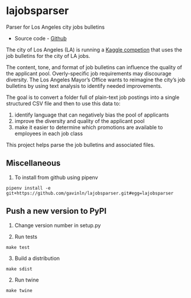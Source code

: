 # lajobsparser

Parser for Los Angeles city jobs bulletins

* Source code - [Github][10]

[10]: https://github.com/gavinln/lajobsparser/

The city of Los Angeles (LA) is running a [Kaggle competion][20] that uses the
job bulletins for the city of LA jobs.

[20]: https://www.kaggle.com/c/data-science-for-good-city-of-los-angeles

The content, tone, and format of job bulletins can influence the quality of the
applicant pool. Overly-specific job requirements may discourage diversity. The
Los Angeles Mayor’s Office wants to reimagine the city’s job bulletins by using
text analysis to identify needed improvements.

The goal is to convert a folder full of plain-text job postings into a single
structured CSV file and then to use this data to:

1. identify language that can negatively bias the pool of applicants
2. improve the diversity and quality of the applicant pool
3. make it easier to determine which promotions are available to employees in
   each job class

This project helps parse the job bulletins and associated files.

## Miscellaneous

1. To install from github using pipenv

```
pipenv install -e git+https://github.com/gavinln/lajobsparser.git#egg=lajobsparser
```

## Push a new version to PyPI

1. Change version number in setup.py

2. Run tests

```
make test
```

3. Build a distribution

```
make sdist
```

2. Run twine

```
make twine
```
